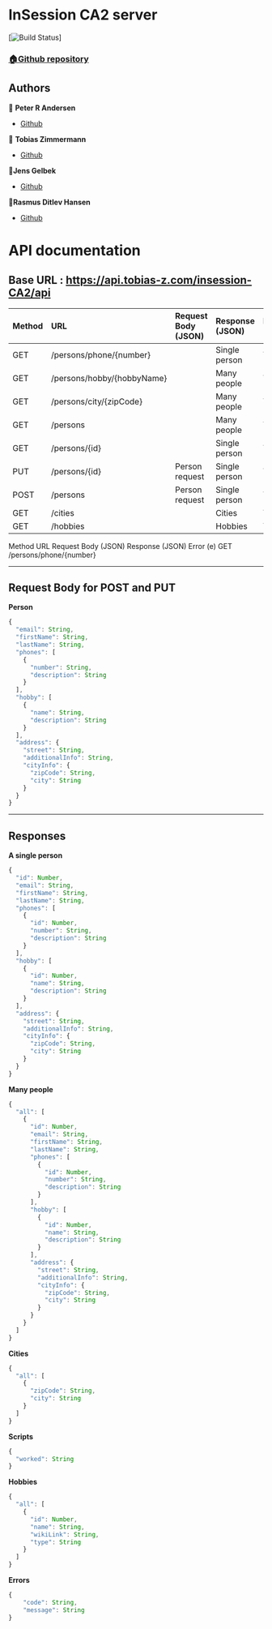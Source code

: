 # InSession CA2 server
[![Build Status](https://travis-ci.com/tobias-z/insession-CA2-backend.svg?branch=master)]
### [🏠Github repository](https://github.com/tobias-z/insession-CA2-backend)

## Authors

👤 **Peter R Andersen**

- [Github](https://github.com/Peter-Rambeck)

👤 **Tobias Zimmermann**

- [Github](https://github.com/tobias-z)

👤**Jens Gelbek**
* [Github](https://github.com/jensgelbek)

👤**Rasmus Ditlev Hansen**
* [Github](https://github.com/RasmusDH)

# API documentation

## Base URL : https://api.tobias-z.com/insession-CA2/api

| Method | URL | Request Body (JSON) | Response (JSON) | Error (e) |
| :--- | :--- | :--- | :--- | :--- |
| GET | /persons/phone/{number} |  | Single person | YES |
| GET | /persons/hobby/{hobbyName} | | Many people | YES |
| GET | /persons/city/{zipCode} | | Many people | YES |
| GET | /persons | | Many people | YES |
| GET | /persons/{id} | | Single person | YES |
| PUT | /persons/{id} | Person request | Single person | YES |
| POST | /persons | Person request | Single person | YES |
| GET | /cities | | Cities | YES |
| GET | /hobbies | | Hobbies | YES |

Method URL Request Body (JSON) Response (JSON) Error (e) GET
/persons/phone/{number}

---

## Request Body for POST and PUT

**Person**

```javascript
{
  "email": String,
  "firstName": String,
  "lastName": String,
  "phones": [
    {
      "number": String,
      "description": String
    }
  ],
  "hobby": [
    {
      "name": String,
      "description": String
    }
  ],
  "address": {
    "street": String,
    "additionalInfo": String,
    "cityInfo": {
      "zipCode": String,
      "city": String
    }
  }
}
```

---

## Responses

**A single person**

```javascript
{
  "id": Number,
  "email": String,
  "firstName": String,
  "lastName": String,
  "phones": [
    {
      "id": Number,
      "number": String,
      "description": String
    }
  ],
  "hobby": [
    {
      "id": Number,
      "name": String,
      "description": String
    }
  ],
  "address": {
    "street": String,
    "additionalInfo": String,
    "cityInfo": {
      "zipCode": String,
      "city": String
    }
  }
}
```

**Many people**

```javascript
{
  "all": [
    {
      "id": Number,
      "email": String,
      "firstName": String,
      "lastName": String,
      "phones": [
        {
          "id": Number,
          "number": String,
          "description": String
        }
      ],
      "hobby": [
        {
          "id": Number,
          "name": String,
          "description": String
        }
      ],
      "address": {
        "street": String,
        "additionalInfo": String,
        "cityInfo": {
          "zipCode": String,
          "city": String
        }
      }
    }
  ]
}
```

**Cities**

```javascript
{
  "all": [
    {
      "zipCode": String,
      "city": String
    }
  ]
}
```

**Scripts**

```javascript
{
  "worked": String
}
```

**Hobbies**

```javascript
{
  "all": [
    {
      "id": Number,
      "name": String,
      "wikiLink": String,
      "type": String
    }
  ]
}
```

**Errors**

```javascript
{
    "code": String,
    "message": String
}
```

